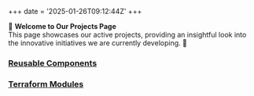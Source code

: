 +++
date = '2025-01-26T09:12:44Z'
+++

🚀 **Welcome to Our Projects Page**  
This page showcases our active projects, providing an insightful look into the innovative initiatives we are currently developing. 🌟  

### [Reusable Components](./reusable-components)

### [Terraform Modules](./terraform-modules)
